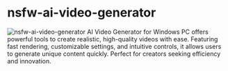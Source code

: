 # nsfw-ai-video-generator

<img src="https://repository-images.githubusercontent.com/1044541508/4d224678-f3ae-4514-8b8d-9be7202b9bae" alt="nsfw-ai-video-generator" >
AI Video Generator for Windows PC offers powerful tools to create realistic, high-quality videos with ease. Featuring fast rendering, customizable settings, and intuitive controls, it allows users to generate unique content quickly. Perfect for creators seeking efficiency and innovation.
